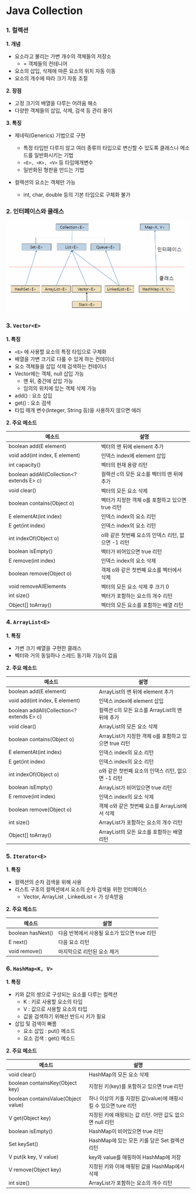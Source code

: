 # Java Collection

### 1. 컬렉션

**1. 개념**
* 요소라고 불리는 가변 개수의 객체들의 저장소
    * = 객체들의 컨테니어
* 요소의 삽입, 삭제에 따른 요소의 위치 자동 이동
* 요소의 개수에 따라 크기 자동 조절

**2. 장점**
* 고정 크기의 배열을 다루는 어려움 해소
* 다양한 객체들의 삽입, 삭제, 검색 등 관리 용이

**3. 특징**
* 제네릭(Generics) 기법으로 구현
    * 특정 타입만 다루지 않고 여러 종류의 타입으로 변신할 수 있도록 클래스나 메소드를 일반화시키는 기법
    * `<E>, <K>, <V>` 등 타입매개변수
    * 일반화된 형판을 만드는 기법

* 컬렉션의 요소는 객체만 가능
    * int, char, double 등의 기본 타입으로 구체화 불가



### 2. 인터페이스와 클래스
![Alt text](image.png)



### 3. `Vector<E>`

**1. 특징**
* `<E>` 에 사용할 요소의 특정 타입으로 구체화
* 배열을 가변 크기로 다룰 수 있게 하는 컨테이너
* 요소 객체들을 삽입 삭제 검색하는 컨테이너
* Vector에는 객체, null 삽입 가능
    * 맨 뒤, 중간에 삽입 가능 
    * 임의의 위치에 있는 객체 삭제 가능
* add() : 요소 삽입
* get() : 요소 검색
* 타입 매개 변수(Integer, String 등)을 사용하지 않으면 에러

**2. 주요 메소드**

|메소드|설명|
|------|---|
|boolean add(E element)|벡터의 맨 뒤에 element 추가|
|void add(int index, E element)|인덱스 index에 element 삽입|
|int capacity()|벡터의 현재 용량 리턴|
|boolean addAll(Collection<? extends E> c)|컬렉션 c의 모든 요소를 벡터의 맨 뒤에 추가|
|void clear()|벡터의 모든 요소 삭제|
|boolean contains(Object o)|벡터가 지정한 객체 o를 포함하고 있으면 true 리턴|
|E elementAt(int index)|인덱스 index의 요소 리턴|
|E get(int index)|인덱스 index의 요소 리턴|
|int indexOf(Object o)|o와 같은 첫번째 요소의 인덱스 리턴, 없으면 -1 리턴|
|boolean isEmpty()|벡터가 비어있으면 true 리턴|
|E remove(int index)|인덱스 index의 요소 삭제|
|boolean remove(Object o)|객체 o와 같은 첫번째 요소를 벡터에서 삭제|
|void removeAllElements|벡터의 모든 요소 삭제 후 크기 0|
|int size()|벡터가 포함하는 요소의 개수 리턴|
|Object[] toArray()|벡터의 모든 요소를 포함하는 배열 리턴|


### 4. `ArrayList<E>`

**1. 특징**
* 가변 크기 배열을 구현한 클래스
* 벡터와 거의 동일하나 스레드 동기화 기능이 없음

**2. 주요 메소드**

|메소드|설명|
|------|---|
|boolean add(E element)|ArrayList의 맨 뒤에 element 추가|
|void add(int index, E element)|인덱스 index에 element 삽입|
|boolean addAll(Collection<? extends E> c)|컬렉션 c의 모든 요소를 ArrayList의 맨 뒤에 추가|
|void clear()|ArrayList의 모든 요소 삭제|
|boolean contains(Object o)|ArrayList가 지정한 객체 o를 포함하고 있으면 true 리턴|
|E elementAt(int index)|인덱스 index의 요소 리턴|
|E get(int index)|인덱스 index의 요소 리턴|
|int indexOf(Object o)|o와 같은 첫번째 요소의 인덱스 리턴, 없으면 -1 리턴|
|boolean isEmpty()|ArrayList가 비어있으면 true 리턴|
|E remove(int index)|인덱스 index의 요소 삭제|
|boolean remove(Object o)|객체 o와 같은 첫번째 요소를 ArrayList에서 삭제|
|int size()|ArrayList가 포함하는 요소의 개수 리턴|
|Object[] toArray()|ArrayList의 모든 요소를 포함하는 배열 리턴|


### 5. `Iterator<E>`

**1. 특징**
* 컬렉션의 순차 검색을 위해 사용
* 리스트 구조의 컬렉션에서 요소의 순차 검색을 위한 인터페이스
    * Vector<E>, ArrayList <E>, LinkedList < 가 상속받음

**2. 주요 메소드**

|메소드|설명|
|------|---|
|boolean hasNext()|다음 반복에서 사용될 요소가 있으면 true 리턴|
|E next()|다음 요소 리턴|
|void remove()|마지막으로 리턴된 요소 제거|


### 6. `HashMap<K, V>`

**1. 특징**
* 키와 값의 쌍으로 구성되는 요소를 다루는 컬렉션
    * K : 키로 사용할 요소의 타입
    * V : 값으로 사용할 요소의 타입
    * 값을 검색하기 위해선 반드시 키가 필요
* 삽입 및 검색이 빠름
    * 요소 삽입 : put() 메소드
    * 요소 검색 : get() 메소드

**2. 주요 메소드**

|메소드|설명|
|------|---|
|void clear()|HashMap의 모든 요소 삭제|
|boolean containsKey(Object key)|지정된 키(key)를 포함하고 있으면 true 리턴|
|boolean containsValue(Object value)|하나 이상의 키를 지정된 값(value)에 매핑시킬 수 있으면 ture 리턴|
|V get(Object key)|지정된 키에 매핑되는 값 리턴. 어떤 값도 없으면 null 리턴|
|boolean isEmpty()|HashMap이 비어있으면 true 리턴|
|Set<K> keySet()|HashMap에 있는 모든 키를 담은 Set<K> 컬렉션 리턴|
|V put(k key, V value)|key와 value를 매핑하여 HashMap에 저장|
|V remove(Object key)|지정된 키와 이에 매핑된 값을 HashMap에서 삭제|
|int size()|ArrayList가 포함하는 요소의 개수 리턴|

